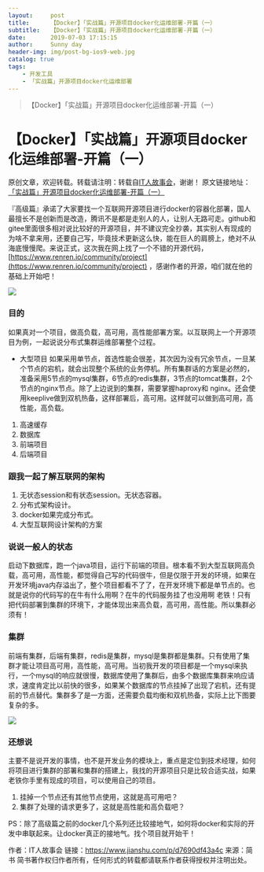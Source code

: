 ```yaml
---
layout:     post
title:      【Docker】「实战篇」开源项目docker化运维部署-开篇（一）
subtitle:   【Docker】「实战篇」开源项目docker化运维部署-开篇（一）
date:       2019-07-03 17:15:15
author:     Sunny day
header-img: img/post-bg-ios9-web.jpg
catalog: true
tags:
    - 开发工具
    - 「实战篇」开源项目docker化运维部署
---
```


>【Docker】「实战篇」开源项目docker化运维部署-开篇（一）

# 【Docker】「实战篇」开源项目docker化运维部署-开篇（一）

原创文章，欢迎转载。转载请注明：转载自[IT人故事会](https://idig8.com/)，谢谢！
原文链接地址：[「实战篇」开源项目docker化运维部署-开篇（一）](https://idig8.com/2019/01/29/shizhanpiankaiyuanxiangmudockerhuayunweibushu-kaipianyi/)
 
『高级篇』承诺了大家要找一个互联网开源项目进行docker的容器化部署，国人最擅长不是创新而是改造，腾讯不是都是走别人的人，让别人无路可走。github和gitee里面很多相对说比较好的开源项目，并不建议完全抄袭，其实别人有现成的为啥不拿来用，还要自己写，毕竟技术更新这么快，能在巨人的肩膀上，绝对不从海底慢慢爬。来说正式，这次我在网上找了一个不错的开源代码，[https://www.renren.io/community/project](https://www.renren.io/community/project) ，感谢作者的开源，咱们就在他的基础上开始吧！

![](//upload-images.jianshu.io/upload_images/11223715-17e663e373ab2d7f.jpg?imageMogr2/auto-orient/strip%7CimageView2/2/w/940/format/webp)

### 目的

如果真对一个项目，做高负载，高可用，高性能部署方案。以互联网上一个开源项目为例，一起说说分布式集群运维部署整个过程。

* 大型项目
如果采用单节点，首选性能会很差，其次因为没有冗余节点，一旦某个节点的宕机，就会出现整个系统的业务停机。所有集群话的方案是必然的， 准备采用5节点的mysql集群，6节点的redis集群，3节点的tomcat集群，2个节点的nginx节点。除了上边说到的集群，需要掌握haproxy和 nginx。还会使用keeplive做到双机热备，这样部署后，高可用。这样就可以做到高可用，高性能，高负载。

1. 高速缓存
1. 数据库
1. 前端项目
1. 后端项目

### 跟我一起了解互联网的架构

1. 无状态session和有状态session。无状态容器。
1. 分布式架构设计。
1. docker如果完成分布式。
1. 大型互联网设计架构的方案

### 说说一般人的状态

启动下数据库，跑一个java项目，运行下前端的项目。根本看不到大型互联网高负载，高可用，高性能，都觉得自己写的代码很牛，但是仅限于开发的环境，如果在开发环境java内存溢出了，整个项目都看不了了，在开发环境下都是单节点的。也就是说你的代码写的在牛有什么用啊？在牛的代码服务挂了也没用啊 老铁！只有把代码部署到集群的环境下，才能体现出来高负载，高可用，高性能。所以集群必须有！

### 集群

前端有集群，后端有集群，redis是集群，mysql是集群都是集群。只有使用了集群才能让项目高可用，高性能，高可用。当初我开发的项目都是一个mysql来执行，一个mysql的响应就很慢，数据库使用了集群后，由多个数据库集群来响应请求，速度肯定比以前快的很多，如果某个数据库的节点挂掉了出现了宕机，还有提前的节点替代。集群多了是一方面，还需要负载均衡和双机热备，实际上比下图要复杂的多。

![](//upload-images.jianshu.io/upload_images/11223715-c992880d9e37b11f.png?imageMogr2/auto-orient/strip%7CimageView2/2/w/1000/format/webp)

### 还想说

主要不是说开发的事情，也不是开发业务的模块上，重点是定位到技术经理，如何将项目进行集群的部署和集群的搭建上，我找的开源项目只是比较合适实战，如果老铁你手里有现成的项目，可以使用自己的项目。

1. 挂掉一个节点还有其他节点使用，这就是高可用吧？
1. 集群了处理的请求更多了，这就是高性能和高负载吧？

PS：除了高级篇之前的docker几个系列还比较接地气，如何将docker和实际的开发中串联起来。让docker真正的接地气。找个项目就开始干！

作者：IT人故事会
链接：https://www.jianshu.com/p/d7690df43a4c
来源：简书
简书著作权归作者所有，任何形式的转载都请联系作者获得授权并注明出处。

